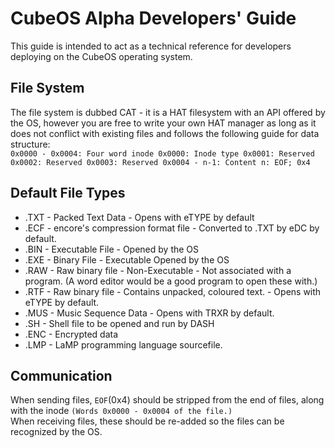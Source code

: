 # CubeOS Alpha Developers' Guide #
This guide is intended to act as a technical reference for developers deploying on the CubeOS operating system.

## File System ##

The file system is dubbed CAT - it is a HAT filesystem with an API offered by the OS, however you are free to write your own HAT manager as long as it does not conflict with existing files and follows the following guide for data structure:  
`0x0000 - 0x0004: Four word inode
0x0000: Inode type
0x0001: Reserved
0x0002: Reserved
0x0003: Reserved
0x0004 - n-1: Content
n: EOF; 0x4`

## Default File Types ##

* .TXT - Packed Text Data - Opens with eTYPE by default
* .ECF - encore's compression format file - Converted to .TXT by eDC by default.
* .BIN - Executable File - Opened by the OS
 * .EXE - Binary File - Executable Opened by the OS
* .RAW - Raw binary file - Non-Executable - Not associated with a program. (A word editor would be a good program to open these with.)
 * .RTF - Raw binary file - Contains unpacked, coloured text. - Opens with eTYPE by default.
* .MUS - Music Sequence Data - Opens with TRXR by default.
* .SH - Shell file to be opened and run by DASH
* .ENC - Encrypted data
* .LMP - LaMP programming language sourcefile.

## Communication ##
When sending files, `EOF`(0x4) should be stripped from the end of files, along with the inode `(Words 0x0000 - 0x0004 of the file.)`  
When receiving files, these should be re-added so the files can be recognized by the OS.